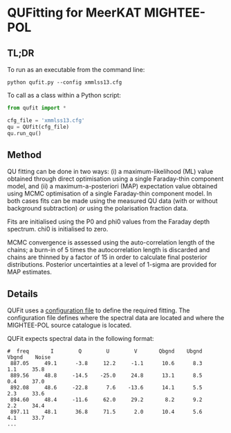 # QUFitting for MeerKAT MIGHTEE-POL

## TL;DR

To run as an executable from the command line:

```
python qufit.py --config xmmlss13.cfg
```

To call as a class within a Python script:

```python
from qufit import *

cfg_file = 'xmmlss13.cfg'
qu = QUfit(cfg_file)
qu.run_qu()
```

## Method

QU fitting can be done in two ways: (i) a maximum-likelihood (ML) value obtained through direct optimisation using a single Faraday-thin component model, and (ii) a maximum-a-posteriori (MAP) expectation value obtained using MCMC optimisation of a single Faraday-thin component model. In both cases fits can be made using the measured QU data (with or without background subtraction) *or* using the polarisation fraction data.

Fits are initialised using the P0 and phi0 values from the Faraday depth spectrum. chi0 is initialised to zero.

MCMC convergence is assessed using the auto-correlation length of the chains; a burn-in of 5 times the autocorrelation length is discarded and chains are thinned by a factor of 15 in order to calculate final posterior distributions. Posterior uncertainties at a level of 1-sigma are provided for MAP estimates.

## Details

QUFit uses a [configuration file]() to define the required fitting. The configuration file defines where the spectral data are located and where the MIGHTEE-POL source catalogue is located.

QUFit expects spectral data in the following format:

```
#  freq       I        Q        U        V       Qbgnd    Ubgnd    Vbgnd    Noise
 887.05     49.1      -3.8     12.2     -1.1      10.6      8.3      1.1     35.8
 889.56     48.8     -14.5    -25.0     24.8      13.1      8.5      0.4     37.0
 892.08     48.6     -22.8      7.6    -13.6      14.1      5.5      2.3     33.6
 894.60     48.4     -11.6     62.0     29.2       8.2      9.2      2.2     34.4
 897.11     48.1      36.8     71.5      2.0      10.4      5.6      4.1     33.7
...
```



